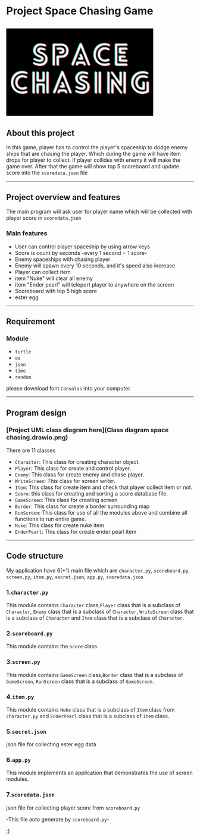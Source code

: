 # Project Space Chasing Game
![logo](space_chasing/resource/SPACE_CHASING.gif)
---

## About this project
In this game, player has to control the player's spaceship to dodge enemy ships that are chasing the player.
Which during the game will have item drops for player to collect. If player collides with enemy it will make the game over.
After that the game will show top 5 scoreboard and update score into the `scoredata.json` file

***
## Project overview and features
The main program will ask user for player name which will be collected with player score in `scoredata.json`
### Main features
* User can control player spaceship by using arrow keys
* Score is count by seconds -every 1 second = 1 score-
* Enemy spaceships with chasing player
* Enemy will spawn every 10 seconds, and it's speed also increase
* Player can collect item
* item "Nuke" will clear all enemy
* item "Ender pearl" will teleport player to anywhere on the screen
* Scoreboard with top 5 high score
* ester egg

***
## Requirement
### Module
* `turtle`
* `os`
* `json`
* `time`
* `random`

please download font `Consolas` into your computer.

***
## Program design
### [Project UML class diagram here](Class diagram space chasing.drawio.png)
There are 11 classes
* `Character`: This class for creating character object.
* `Player`: This class for create and control player.
* `Enemy`: This class for create enemy and chase player.
* `WriteScreen`: This class for screen writer.
* `Item`: This class for create item and check that player collect item or not.
* `Score`: this class for creating and sorting a score database file.
* `GameScreen`: This class for creating screen
* `Border`: This class for create a border surrounding map
* `RunScreen`: This class for use of all the modules above and combine all functions to run entire game. 
* `Nuke`: This class for create nuke item
* `EnderPearl`: This class for create ender pearl item

***
## Code structure
My application have 6(+1) main file which are `character.py`, `scoreboard.py`,
`screen.py`, `item.py`, `secret.json`, `app.py`, `scoredata.json`

### 1.`character.py`
This module contains `Character` class,`Player` class that is a subclass of `Character`, 
`Enemy` class that is a subclass of `Character`, `WriteScreen` class that is a subclass of `Character` and 
`Item` class that is a subclass of `Character`.

### 2.`scoreboard.py`
This module contains the `Score` class.

### 3.`screen.py`
This module contains `GameScreen` class,`Border` class that is a subclass of `GameScreen`, 
`RunScreen` class that is a subclass of `GameScreen`. 

### 4.`item.py`
This module contains `Nuke` class that is a subclass of `Item` class from `character.py` and 
`EnderPearl` class that is a subclass of `Item` class.

### 5.`secret.json`
json file for collecting ester egg data

### 6.`app.py`
This module implements an application that demonstrates the use of screen modules.

### 7.`scoredata.json`
json file for collecting player score from `scoreboard.py`

-This file auto generate by `scoreboard.py`- 

;)
